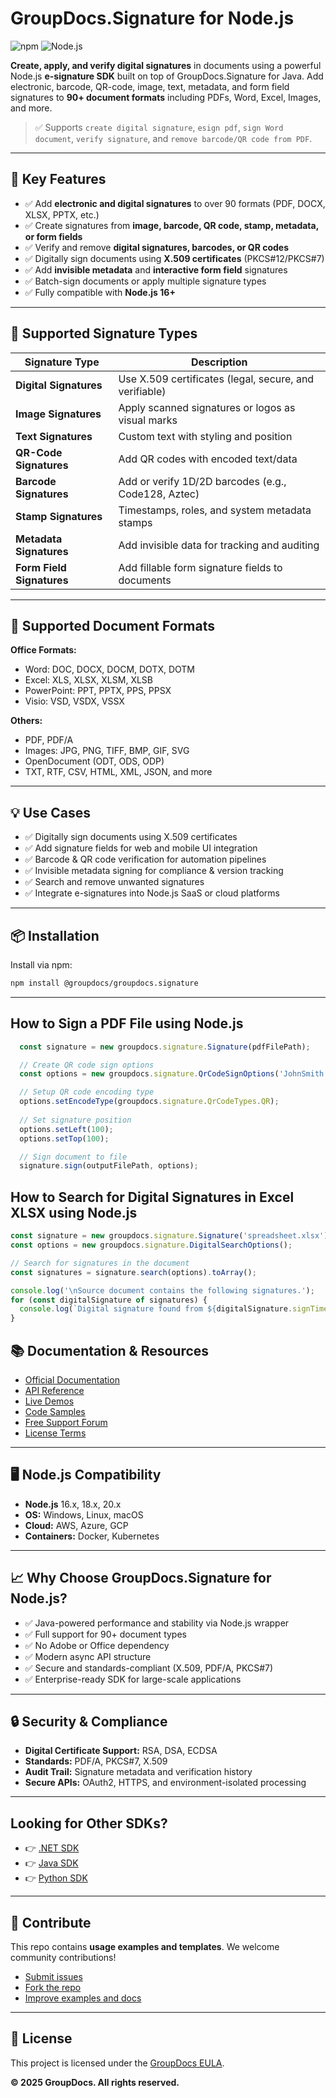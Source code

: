 # GroupDocs.Signature for Node.js

![npm](https://img.shields.io/npm/v/groupdocs-signature-cloud)
![Node.js](https://img.shields.io/badge/Node.js-16%2B-informational)

**Create, apply, and verify digital signatures** in documents using a powerful Node.js **e-signature SDK** built on top of GroupDocs.Signature for Java. Add electronic, barcode, QR-code, image, text, metadata, and form field signatures to **90+ document formats** including PDFs, Word, Excel, Images, and more.

> ✅ Supports `create digital signature`, `esign pdf`, `sign Word document`, `verify signature`, and `remove barcode/QR code from PDF`.

---

## 🚀 Key Features

- ✅ Add **electronic and digital signatures** to over 90 formats (PDF, DOCX, XLSX, PPTX, etc.)
- ✅ Create signatures from **image, barcode, QR code, stamp, metadata, or form fields**
- ✅ Verify and remove **digital signatures, barcodes, or QR codes**
- ✅ Digitally sign documents using **X.509 certificates** (PKCS#12/PKCS#7)
- ✅ Add **invisible metadata** and **interactive form field** signatures
- ✅ Batch-sign documents or apply multiple signature types
- ✅ Fully compatible with **Node.js 16+**

---

## 🔧 Supported Signature Types

| Signature Type         | Description                                                  |
|------------------------|--------------------------------------------------------------|
| **Digital Signatures** | Use X.509 certificates (legal, secure, and verifiable)       |
| **Image Signatures**   | Apply scanned signatures or logos as visual marks            |
| **Text Signatures**    | Custom text with styling and position                        |
| **QR-Code Signatures** | Add QR codes with encoded text/data                          |
| **Barcode Signatures** | Add or verify 1D/2D barcodes (e.g., Code128, Aztec)          |
| **Stamp Signatures**   | Timestamps, roles, and system metadata stamps                |
| **Metadata Signatures**| Add invisible data for tracking and auditing                 |
| **Form Field Signatures** | Add fillable form signature fields to documents           |

---

## 📁 Supported Document Formats

**Office Formats:**
- Word: DOC, DOCX, DOCM, DOTX, DOTM
- Excel: XLS, XLSX, XLSM, XLSB
- PowerPoint: PPT, PPTX, PPS, PPSX
- Visio: VSD, VSDX, VSSX

**Others:**
- PDF, PDF/A
- Images: JPG, PNG, TIFF, BMP, GIF, SVG
- OpenDocument (ODT, ODS, ODP)
- TXT, RTF, CSV, HTML, XML, JSON, and more

---

## 💡 Use Cases

- ✅ Digitally sign documents using X.509 certificates
- ✅ Add signature fields for web and mobile UI integration
- ✅ Barcode & QR code verification for automation pipelines
- ✅ Invisible metadata signing for compliance & version tracking
- ✅ Search and remove unwanted signatures
- ✅ Integrate e-signatures into Node.js SaaS or cloud platforms

---

## 📦 Installation

Install via npm:

```bash
npm install @groupdocs/groupdocs.signature
```

---

## How to Sign a PDF File using Node.js

```js
  const signature = new groupdocs.signature.Signature(pdfFilePath);

  // Create QR code sign options
  const options = new groupdocs.signature.QrCodeSignOptions('JohnSmith');

  // Setup QR code encoding type
  options.setEncodeType(groupdocs.signature.QrCodeTypes.QR);
  
  // Set signature position
  options.setLeft(100);
  options.setTop(100);

  // Sign document to file
  signature.sign(outputFilePath, options);
```

## How to Search for Digital Signatures in Excel XLSX using Node.js

```js
const signature = new groupdocs.signature.Signature('spreadsheet.xlsx');
const options = new groupdocs.signature.DigitalSearchOptions();

// Search for signatures in the document
const signatures = signature.search(options).toArray();

console.log('\nSource document contains the following signatures.');
for (const digitalSignature of signatures) {
  console.log(`Digital signature found from ${digitalSignature.signTime} with validation flag ${digitalSignature.isValid}. Certificate SN ${digitalSignature.certificate.type}`);
}
```

## 📚 Documentation & Resources

- [Official Documentation](https://docs.groupdocs.com/signature/nodejs-java/)
- [API Reference](https://reference.groupdocs.com/signature/nodejs/)
- [Live Demos](https://products.groupdocs.app/signature/total)
- [Code Samples](https://github.com/groupdocs-signature/GroupDocs.Signature-for-Node.js-via-Java)
- [Free Support Forum](https://forum.groupdocs.com/c/signature)
- [License Terms](https://purchase.groupdocs.com/policies/license)

---

## 🖥️ Node.js Compatibility

- **Node.js** 16.x, 18.x, 20.x
- **OS:** Windows, Linux, macOS
- **Cloud:** AWS, Azure, GCP
- **Containers:** Docker, Kubernetes

---

## 📈 Why Choose GroupDocs.Signature for Node.js?

- ✅ Java-powered performance and stability via Node.js wrapper
- ✅ Full support for 90+ document types
- ✅ No Adobe or Office dependency
- ✅ Modern async API structure
- ✅ Secure and standards-compliant (X.509, PDF/A, PKCS#7)
- ✅ Enterprise-ready SDK for large-scale applications

---

## 🔒 Security & Compliance

- **Digital Certificate Support:** RSA, DSA, ECDSA
- **Standards:** PDF/A, PKCS#7, X.509
- **Audit Trail:** Signature metadata and verification history
- **Secure APIs:** OAuth2, HTTPS, and environment-isolated processing

---

## Looking for Other SDKs?

- 👉 [.NET SDK](https://github.com/groupdocs-signature/GroupDocs.Signature-for-.NET)
- 👉 [Java SDK](https://github.com/groupdocs-signature/GroupDocs.Signature-for-Java)
- 👉 [Python SDK](https://github.com/groupdocs-signature/GroupDocs.Signature-for-Python-via-.NET)

---

## 🙌 Contribute

This repo contains **usage examples and templates**. We welcome community contributions!

- [Submit issues](https://github.com/groupdocs-signature/GroupDocs.Signature-for-Node.js-via-Java/issues)
- [Fork the repo](https://github.com/groupdocs-signature/GroupDocs.Signature-for-Node.js-via-Java)
- [Improve examples and docs](https://github.com/groupdocs-signature/GroupDocs.Signature-for-Node.js-via-Java/pulls)

---

## 📜 License

This project is licensed under the [GroupDocs EULA](https://purchase.groupdocs.com/policies/license).

<!--
SEO Keywords:
nodejs digital signature, electronic signature node, sign pdf node.js, document signing nodejs, groupdocs signature node, nodejs signature sdk, barcode signature node, qr code signing nodejs, digital certificate pdf signing, sign excel nodejs, verify signature node, signature api for nodejs, add signature image to pdf node, node document automation, electronic signature javascript, node.js esign sdk
-->

**© 2025 GroupDocs. All rights reserved.**
